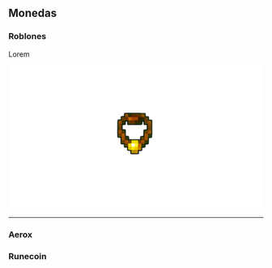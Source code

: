 ## Monedas

### Roblones

Lorem 

![Roblón](/.gitbook\assets\img\item\accessories\amulet\miner_amulet.png)

---

### Aerox

### Runecoin